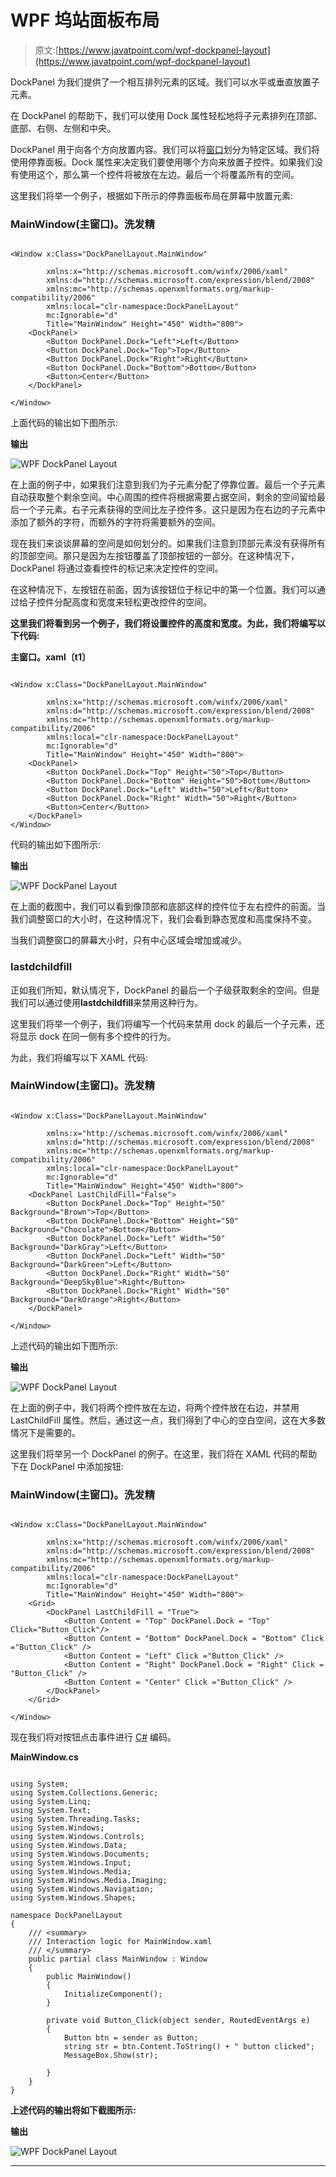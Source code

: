 # WPF 坞站面板布局

> 原文:[https://www.javatpoint.com/wpf-dockpanel-layout](https://www.javatpoint.com/wpf-dockpanel-layout)

DockPanel 为我们提供了一个相互排列元素的区域。我们可以水平或垂直放置子元素。

在 DockPanel 的帮助下，我们可以使用 Dock 属性轻松地将子元素排列在顶部、底部、右侧、左侧和中央。

DockPanel 用于向各个方向放置内容。我们可以将[窗口](https://www.javatpoint.com/windows)划分为特定区域。我们将使用停靠面板。Dock 属性来决定我们要使用哪个方向来放置子控件。如果我们没有使用这个，那么第一个控件将被放在左边。最后一个将覆盖所有的空间。

这里我们将举一个例子，根据如下所示的停靠面板布局在屏幕中放置元素:

### MainWindow(主窗口)。洗发精

```

<Window x:Class="DockPanelLayout.MainWindow"

        xmlns:x="http://schemas.microsoft.com/winfx/2006/xaml"
        xmlns:d="http://schemas.microsoft.com/expression/blend/2008"
        xmlns:mc="http://schemas.openxmlformats.org/markup-compatibility/2006"
        xmlns:local="clr-namespace:DockPanelLayout"
        mc:Ignorable="d"
        Title="MainWindow" Height="450" Width="800">
    <DockPanel>
        <Button DockPanel.Dock="Left">Left</Button>
        <Button DockPanel.Dock="Top">Top</Button>
        <Button DockPanel.Dock="Right">Right</Button>
        <Button DockPanel.Dock="Bottom">Bottom</Button>
        <Button>Center</Button>
    </DockPanel>

</Window>

```

上面代码的输出如下图所示:

**输出**

![WPF DockPanel Layout](img/2354df5a4fed7bfb84e13022cbd22e4e.png)

在上面的例子中，如果我们注意到我们为子元素分配了停靠位置。最后一个子元素自动获取整个剩余空间。中心周围的控件将根据需要占据空间，剩余的空间留给最后一个子元素。右子元素获得的空间比左子控件多。这只是因为在右边的子元素中添加了额外的字符，而额外的字符将需要额外的空间。

现在我们来谈谈屏幕的空间是如何划分的。如果我们注意到顶部元素没有获得所有的顶部空间。那只是因为左按钮覆盖了顶部按钮的一部分。在这种情况下，DockPanel 将通过查看控件的标记来决定控件的空间。

在这种情况下，左按钮在前面，因为该按钮位于标记中的第一个位置。我们可以通过给子控件分配高度和宽度来轻松更改控件的空间。

**这里我们将看到另一个例子，我们将设置控件的高度和宽度。为此，我们将编写以下代码:**

**主窗口。xaml〔t1〕**

```

<Window x:Class="DockPanelLayout.MainWindow"

        xmlns:x="http://schemas.microsoft.com/winfx/2006/xaml"
        xmlns:d="http://schemas.microsoft.com/expression/blend/2008"
        xmlns:mc="http://schemas.openxmlformats.org/markup-compatibility/2006"
        xmlns:local="clr-namespace:DockPanelLayout"
        mc:Ignorable="d"
        Title="MainWindow" Height="450" Width="800">
    <DockPanel>
        <Button DockPanel.Dock="Top" Height="50">Top</Button>
        <Button DockPanel.Dock="Bottom" Height="50">Bottom</Button>
        <Button DockPanel.Dock="Left" Width="50">Left</Button>
        <Button DockPanel.Dock="Right" Width="50">Right</Button>
        <Button>Center</Button>
    </DockPanel>
</Window>

```

代码的输出如下图所示:

**输出**

![WPF DockPanel Layout](img/db5f1df396a0b7aa62fb7437019db0fd.png)

在上面的截图中，我们可以看到像顶部和底部这样的控件位于左右控件的前面。当我们调整窗口的大小时，在这种情况下，我们会看到静态宽度和高度保持不变。

当我们调整窗口的屏幕大小时，只有中心区域会增加或减少。

### lastdchildfill

正如我们所知，默认情况下，DockPanel 的最后一个子级获取剩余的空间。但是我们可以通过使用**lastdchildfill**来禁用这种行为。

这里我们将举一个例子，我们将编写一个代码来禁用 dock 的最后一个子元素，还将显示 dock 在同一侧有多个控件的行为。

为此，我们将编写以下 XAML 代码:

### MainWindow(主窗口)。洗发精

```

<Window x:Class="DockPanelLayout.MainWindow"

        xmlns:x="http://schemas.microsoft.com/winfx/2006/xaml"
        xmlns:d="http://schemas.microsoft.com/expression/blend/2008"
        xmlns:mc="http://schemas.openxmlformats.org/markup-compatibility/2006"
        xmlns:local="clr-namespace:DockPanelLayout"
        mc:Ignorable="d"
        Title="MainWindow" Height="450" Width="800">
    <DockPanel LastChildFill="False">
        <Button DockPanel.Dock="Top" Height="50" Background="Brown">Top</Button>
        <Button DockPanel.Dock="Bottom" Height="50" Background="Chocolate">Bottom</Button>
        <Button DockPanel.Dock="Left" Width="50" Background="DarkGray">Left</Button>
        <Button DockPanel.Dock="Left" Width="50" Background="DarkGreen">Left</Button>
        <Button DockPanel.Dock="Right" Width="50" Background="DeepSkyBlue">Right</Button>
        <Button DockPanel.Dock="Right" Width="50" Background="DarkOrange">Right</Button>
    </DockPanel>

</Window>

```

上述代码的输出如下图所示:

**输出**

![WPF DockPanel Layout](img/9eaa3a824bd2ca84e58db64ec630e6dd.png)

在上面的例子中，我们将两个控件放在左边，将两个控件放在右边，并禁用 LastChildFill 属性。然后，通过这一点，我们得到了中心的空白空间，这在大多数情况下是需要的。

这里我们将举另一个 DockPanel 的例子。在这里，我们将在 XAML 代码的帮助下在 DockPanel 中添加按钮:

### MainWindow(主窗口)。洗发精

```

<Window x:Class="DockPanelLayout.MainWindow"

        xmlns:x="http://schemas.microsoft.com/winfx/2006/xaml"
        xmlns:d="http://schemas.microsoft.com/expression/blend/2008"
        xmlns:mc="http://schemas.openxmlformats.org/markup-compatibility/2006"
        xmlns:local="clr-namespace:DockPanelLayout"
        mc:Ignorable="d"
        Title="MainWindow" Height="450" Width="800">
    <Grid>
        <DockPanel LastChildFill = "True">
            <Button Content = "Top" DockPanel.Dock = "Top" Click="Button_Click"/>
            <Button Content = "Bottom" DockPanel.Dock = "Bottom" Click ="Button_Click" />
            <Button Content = "Left" Click ="Button_Click" />
            <Button Content = "Right" DockPanel.Dock = "Right" Click = "Button_Click" />
            <Button Content = "Center" Click ="Button_Click" />
        </DockPanel>
    </Grid>

</Window>

```

现在我们将对按钮点击事件进行 [C#](https://www.javatpoint.com/c-sharp-tutorial) 编码。

**MainWindow.cs**

```

using System;
using System.Collections.Generic;
using System.Linq;
using System.Text;
using System.Threading.Tasks;
using System.Windows;
using System.Windows.Controls;
using System.Windows.Data;
using System.Windows.Documents;
using System.Windows.Input;
using System.Windows.Media;
using System.Windows.Media.Imaging;
using System.Windows.Navigation;
using System.Windows.Shapes;

namespace DockPanelLayout
{
    /// <summary>
    /// Interaction logic for MainWindow.xaml
    /// </summary>
    public partial class MainWindow : Window
    {
        public MainWindow()
        {
            InitializeComponent();
        }

        private void Button_Click(object sender, RoutedEventArgs e)
        {
            Button btn = sender as Button;
            string str = btn.Content.ToString() + " button clicked";
            MessageBox.Show(str);

        }
    }
}

```

**上述代码的输出将如下截图所示:**

**输出**

![WPF DockPanel Layout](img/2f776c2ff6f1727d12707457bc454533.png)

* * *
